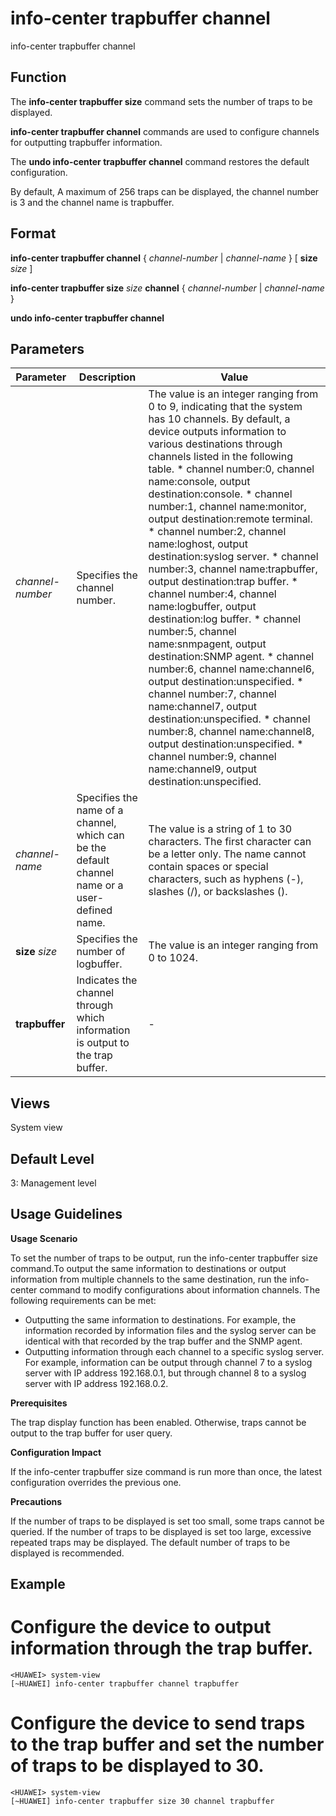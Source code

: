 info-center trapbuffer channel
==============================

info-center trapbuffer channel

Function
--------



The **info-center trapbuffer size** command sets the number of traps to be displayed.

**info-center trapbuffer channel** commands are used to configure channels for outputting trapbuffer information.

The **undo info-center trapbuffer channel** command restores the default configuration.



By default, A maximum of 256 traps can be displayed, the channel number is 3 and the channel name is trapbuffer.


Format
------

**info-center trapbuffer channel** { *channel-number* | *channel-name* } [ **size** *size* ]

**info-center trapbuffer size** *size* **channel** { *channel-number* | *channel-name* }

**undo info-center trapbuffer channel**


Parameters
----------

| Parameter | Description | Value |
| --- | --- | --- |
| *channel-number* | Specifies the channel number. | The value is an integer ranging from 0 to 9, indicating that the system has 10 channels.  By default, a device outputs information to various destinations through channels listed in the following table.   * channel number:0, channel name:console, output destination:console. * channel number:1, channel name:monitor, output destination:remote terminal. * channel number:2, channel name:loghost, output destination:syslog server. * channel number:3, channel name:trapbuffer, output destination:trap buffer. * channel number:4, channel name:logbuffer, output destination:log buffer. * channel number:5, channel name:snmpagent, output destination:SNMP agent. * channel number:6, channel name:channel6, output destination:unspecified. * channel number:7, channel name:channel7, output destination:unspecified. * channel number:8, channel name:channel8, output destination:unspecified. * channel number:9, channel name:channel9, output destination:unspecified. |
| *channel-name* | Specifies the name of a channel, which can be the default channel name or a user-defined name. | The value is a string of 1 to 30 characters. The first character can be a letter only. The name cannot contain spaces or special characters, such as hyphens (-), slashes (/), or backslashes (\). |
| **size** *size* | Specifies the number of logbuffer. | The value is an integer ranging from 0 to 1024. |
| **trapbuffer** | Indicates the channel through which information is output to the trap buffer. | - |



Views
-----

System view


Default Level
-------------

3: Management level


Usage Guidelines
----------------

**Usage Scenario**

To set the number of traps to be output, run the info-center trapbuffer size command.To output the same information to destinations or output information from multiple channels to the same destination, run the info-center command to modify configurations about information channels. The following requirements can be met:

* Outputting the same information to destinations. For example, the information recorded by information files and the syslog server can be identical with that recorded by the trap buffer and the SNMP agent.
* Outputting information through each channel to a specific syslog server. For example, information can be output through channel 7 to a syslog server with IP address 192.168.0.1, but through channel 8 to a syslog server with IP address 192.168.0.2.

**Prerequisites**

The trap display function has been enabled. Otherwise, traps cannot be output to the trap buffer for user query.

**Configuration Impact**

If the info-center trapbuffer size command is run more than once, the latest configuration overrides the previous one.

**Precautions**



If the number of traps to be displayed is set too small, some traps cannot be queried. If the number of traps to be displayed is set too large, excessive repeated traps may be displayed. The default number of traps to be displayed is recommended.




Example
-------

# Configure the device to output information through the trap buffer.
```
<HUAWEI> system-view
[~HUAWEI] info-center trapbuffer channel trapbuffer

```

# Configure the device to send traps to the trap buffer and set the number of traps to be displayed to 30.
```
<HUAWEI> system-view
[~HUAWEI] info-center trapbuffer size 30 channel trapbuffer

```